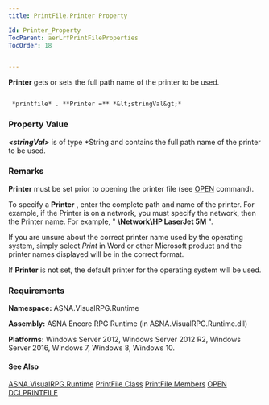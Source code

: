 ```yaml
---
title: PrintFile.Printer Property

Id: Printer_Property
TocParent: aerLrfPrintFileProperties
TocOrder: 18


---
```


**Printer** gets or sets the full path name of the printer to be used. 

```

 *printfile* . **Printer =** *&lt;stringVal&gt;* 
```

### Property Value
***&lt;stringVal&gt;*** is of type *String and contains the full path name of the printer to be used. 

### Remarks
**Printer** must be set prior to opening the printer file (see [OPEN](OPEN.html) command). 

To specify a **Printer** , enter the complete path and name of the printer. For example, if the Printer is on a network, you must specify the network, then the Printer name. For example, " **\\Network\HP LaserJet 5M** ". 

If you are unsure about the correct printer name used by the operating system, simply select *Print* in Word or other Microsoft product and the printer names displayed will be in the correct format. 

If **Printer** is not set, the default printer for the operating system will be used. 

### Requirements
**Namespace:** ASNA.VisualRPG.Runtime 

**Assembly:** ASNA Encore RPG Runtime (in ASNA.VisualRPG.Runtime.dll) 

**Platforms:** Windows Server 2012, Windows Server 2012 R2, Windows Server 2016, Windows 7, Windows 8, Windows 10. 

#### See Also
[ASNA.VisualRPG.Runtime](aerLrfRuntimeNamespace.html)
[PrintFile Class](aerLrfPrintFileClass.html)
[PrintFile Members](aerLrfPrintFileMembers.html)
[OPEN](OPEN.html)
[DCLPRINTFILE](DCLPRINTFILE.html) 

